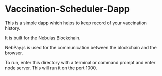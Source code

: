 # Vaccination-Scheduler-Dapp
This is a simple dapp which helps to keep record of your vaccination history.

It is built for the Nebulas Blockchain.

NebPay.js is used for the communication between the blockchain and the browser.

To run, enter this directory with a terminal or command prompt and enter node server. This will run it on the port 1000.
